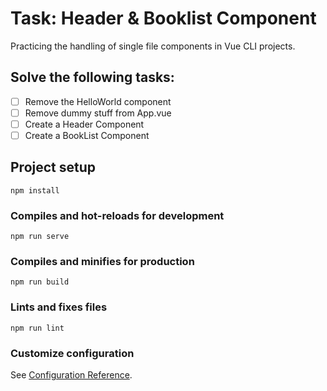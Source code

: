 # Task: Header & Booklist Component

Practicing the handling of single file components in Vue CLI projects.

## Solve the following tasks:

- [ ] Remove the HelloWorld component
- [ ] Remove dummy stuff from App.vue
- [ ] Create a Header Component
- [ ] Create a BookList Component

## Project setup
```
npm install
```

### Compiles and hot-reloads for development
```
npm run serve
```

### Compiles and minifies for production
```
npm run build
```

### Lints and fixes files
```
npm run lint
```

### Customize configuration
See [Configuration Reference](https://cli.vuejs.org/config/).
